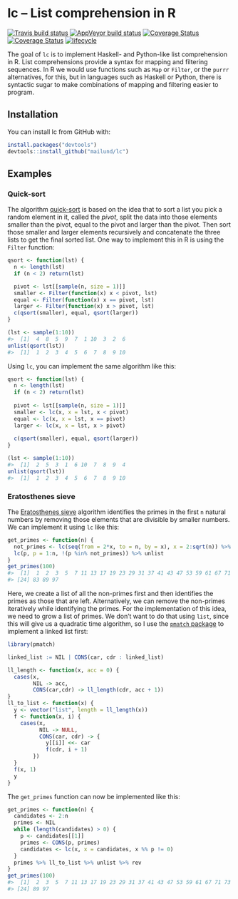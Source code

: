 
<!-- README.md is generated from README.Rmd. Please edit that file -->

# lc – List comprehension in R

[![Travis build
status](https://travis-ci.org/mailund/lc.svg?branch=master)](https://travis-ci.org/mailund/lc)
[![AppVeyor build
status](https://ci.appveyor.com/api/projects/status/wsopc251n1jpj40j/branch/master?svg=true)](https://ci.appveyor.com/project/mailund/lc/branch/master)
[![Coverage
Status](https://img.shields.io/codecov/c/github/mailund/lc/master.svg)](https://codecov.io/github/mailund/lc?branch=master)
[![Coverage
Status](https://coveralls.io/repos/github/mailund/lc/badge.svg?branch=master)](https://coveralls.io/github/mailund/lc?branch=master)
[![lifecycle](https://img.shields.io/badge/lifecycle-maturing-blue.svg)](https://www.tidyverse.org/lifecycle/#maturing)

The goal of `lc` is to implement Haskell- and Python-like list
comprehension in R. List comprehensions provide a syntax for mapping and
filtering sequences. In R we would use functions such as `Map` or
`Filter`, or the `purrr` alternatives, for this, but in languages such
as Haskell or Python, there is syntactic sugar to make combinations of
mapping and filtering easier to program.

## Installation

You can install lc from GitHub with:

``` r
install.packages("devtools")
devtools::install_github("mailund/lc")
```

## Examples

### Quick-sort

The algorithm [quick-sort](https://en.wikipedia.org/wiki/Quicksort) is
based on the idea that to sort a list you pick a random element in it,
called the *pivot*, split the data into those elements smaller than the
pivot, equal to the pivot and larger than the pivot. Then sort those
smaller and larger elements recursively and concatenate the three lists
to get the final sorted list. One way to implement this in R is using
the `Filter` function:

``` r
qsort <- function(lst) {
  n <- length(lst)
  if (n < 2) return(lst)

  pivot <- lst[[sample(n, size = 1)]]
  smaller <- Filter(function(x) x < pivot, lst)
  equal <- Filter(function(x) x == pivot, lst)
  larger <- Filter(function(x) x > pivot, lst)
  c(qsort(smaller), equal, qsort(larger))
}

(lst <- sample(1:10))
#>  [1]  4  8  5  9  7  1 10  3  2  6
unlist(qsort(lst))
#>  [1]  1  2  3  4  5  6  7  8  9 10
```

Using `lc`, you can implement the same algorithm like this:

``` r
qsort <- function(lst) {
  n <- length(lst)
  if (n < 2) return(lst)
  
  pivot <- lst[[sample(n, size = 1)]]
  smaller <- lc(x, x = lst, x < pivot)
  equal <- lc(x, x = lst, x == pivot)
  larger <- lc(x, x = lst, x > pivot)
  
  c(qsort(smaller), equal, qsort(larger))
}

(lst <- sample(1:10))
#>  [1]  2  5  3  1  6 10  7  8  9  4
unlist(qsort(lst))
#>  [1]  1  2  3  4  5  6  7  8  9 10
```

### Eratosthenes sieve

The [Eratosthenes
sieve](https://en.wikipedia.org/wiki/Sieve_of_Eratosthenes) algorithm
identifies the primes in the first `n` natural numbers by removing those
elements that are divisible by smaller numbers. We can implement it
using `lc` like this:

``` r
get_primes <- function(n) {
  not_primes <- lc(seq(from = 2*x, to = n, by = x), x = 2:sqrt(n)) %>% unlist %>% unique
  lc(p, p = 1:n, !(p %in% not_primes)) %>% unlist
}
get_primes(100)
#>  [1]  1  2  3  5  7 11 13 17 19 23 29 31 37 41 43 47 53 59 61 67 71 73 79
#> [24] 83 89 97
```

Here, we create a list of all the non-primes first and then identifies
the primes as those that are left. Alternatively, we can remove the
non-primes iteratively while identifying the primes. For the
implementation of this idea, we need to grow a list of primes. We don’t
want to do that using `list`, since this will give us a quadratic time
algorithm, so I use the [`pmatch`
package](https://github.com/mailund/pmatch) to implement a linked list
first:

``` r
library(pmatch)

linked_list := NIL | CONS(car, cdr : linked_list)

ll_length <- function(x, acc = 0) {
  cases(x,
        NIL -> acc,
        CONS(car,cdr) -> ll_length(cdr, acc + 1))
}
ll_to_list <- function(x) {
  y <- vector("list", length = ll_length(x))
  f <- function(x, i) {
    cases(x,
          NIL -> NULL,
          CONS(car, cdr) -> {
            y[[i]] <<- car
            f(cdr, i + 1)
        })
  }
  f(x, 1)
  y
}
```

The `get_primes` function can now be implemented like this:

``` r
get_primes <- function(n) {
  candidates <- 2:n
  primes <- NIL
  while (length(candidates) > 0) {
    p <- candidates[[1]]
    primes <- CONS(p, primes)
    candidates <- lc(x, x = candidates, x %% p != 0)
  }
  primes %>% ll_to_list %>% unlist %>% rev
}
get_primes(100) 
#>  [1]  2  3  5  7 11 13 17 19 23 29 31 37 41 43 47 53 59 61 67 71 73 79 83
#> [24] 89 97
```
